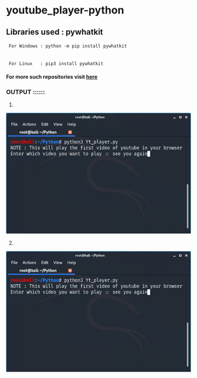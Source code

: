 # youtube_player-python


## Libraries used : pywhatkit


     For Windows : python -m pip install pywhatkit
     
     
     For Linux   : pip3 install pywhatkit


#### For more such repositories visit [here](https://github.com/chinmay29hub/ "More in python")


### OUTPUT ::::::
   
   
   1)
   
   
   
   ![Screenshot](player.png)
  
   
   
   
   2)
   
   
   
   ![Screenshot](player.png)




